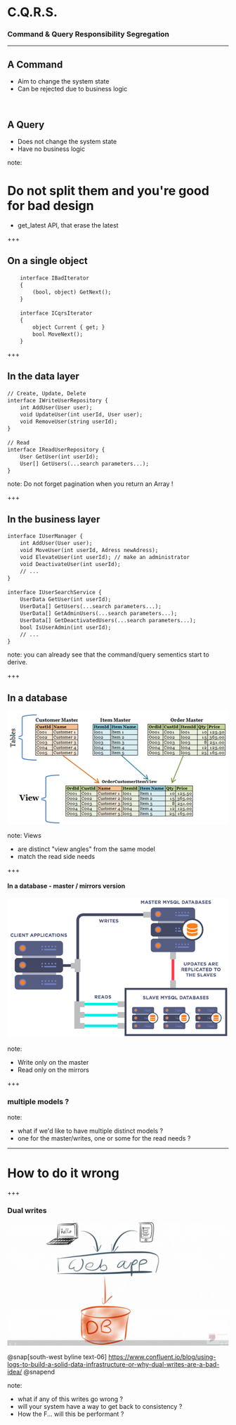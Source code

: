 # C.Q.R.S.
### Command & Query Responsibility Segregation

---
## A Command
- Aim to change the system state
- Can be rejected due to business logic

</br>

## A Query
- Does not change the system state
- Have no business logic

note:
# Do not split them and you're good for bad design
 * get_latest API, that erase the latest 

+++
## On a single object
```
    interface IBadIterator
    {
        (bool, object) GetNext();
    }

    interface ICqrsIterator
    {
        object Current { get; }
        bool MoveNext();
    }
```

+++
## In the data layer
```
// Create, Update, Delete
interface IWriteUserRepository {
    int AddUser(User user);
    void UpdateUser(int userId, User user);
    void RemoveUser(string userId);
}

// Read
interface IReadUserRepository {
    User GetUser(int userId);
    User[] GetUsers(...search parameters...);
}
```

note:
Do not forget pagination when you return an Array !

+++
## In the business layer
```
interface IUserManager {
    int AddUser(User user);
    void MoveUser(int userId, Adress newAdress);
    void ElevateUser(int userId); // make an administrator
    void DeactivateUser(int userId);
    // ...
}

interface IUserSearchService {
    UserData GetUser(int userId);
    UserData[] GetUsers(...search parameters...);
    UserData[] GetAdminUsers(...search parameters...);
    UserData[] GetDeactivatedUsers(...search parameters...);
    bool IsUserAdmin(int userId);
    // ...
}
```

note: 
you can already see that the command/query sementics start to derive.

+++
## In a database

![Views](_assets/views.gif)

note:
Views
- are distinct "view angles" from the same model  
- match the read side needs

+++
#### In a database - master / mirrors version

![Mirrors](_assets/7090390-screen-shot-2017-11-01-at-121854-pm.png)

note:
- Write only on the master
- Read only on the mirrors

+++
### multiple models ?

note: 
- what if we'd like to have multiple distinct models ? 
- one for the master/writes, one or some for the read needs ?



-----
# How to do it wrong

+++
### Dual writes
![Views](_assets/dual_writes-optim.gif)

@snap[south-west byline text-06]
https://www.confluent.io/blog/using-logs-to-build-a-solid-data-infrastructure-or-why-dual-writes-are-a-bad-idea/
@snapend

note:
- what if any of this writes go wrong ?
- will your system have a way to get back to consistency ?
- How the F... will this be performant ?